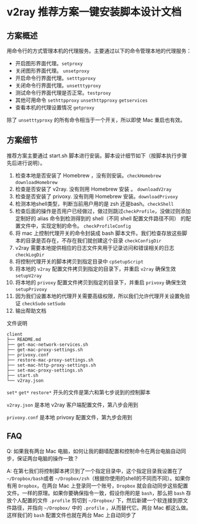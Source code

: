 # v2ray 推荐方案一键安装脚本设计文档

## 方案概述

用命令行的方式管理本机的代理服务。主要通过以下的命令管理本地的代理服务：

* 开启图形界面代理。`setproxy`
* 关闭图形界面代理。 `unsetproxy`
* 开启命令行界面代理。`setttyproxy`
* 关闭命令行界面代理。`unsetttyproxy`
* 测试命令行界面代理是否正常。`testproxy`
* 其他可用命令 `sethttpproxy` `unsethttpproxy` `getservices`
* 查看本机的代理设置情况 `getproxy`

除了 `unsetttyproxy` 的所有命令相当于一个开关，所以即使 Mac 重启也有效。

## 方案细节

推荐方案主要通过 start.sh 脚本进行安装。脚本设计细节如下（按脚本执行步骤先后进行说明）。

1. 检查本地是否安装了 Homebrew ，没有则安装。`checkHomebrew` `downloadHomebrew`
2. 检查是否安装了 v2ray. 没有则用 Homebrew 安装 。 `downloadV2ray`
3. 检查是否安装了 privoxy. 没有则用 Homebrew 安装。`downloadPrivoxy`
4. 检测本地shell类型，判断当前用户用的是 zsh 还是bash。`checkShell`
5. 检查后面的操作是否用户已经做过，做过则跳过`checkProfile`，没做过则添加定制好的 alias 命令到检测得到的 shell（不同 shell 配置文件路径不同） 的配置文件中，实现定制的命令。
   `checkProfileConfig`
6. 将 mac 上控制代理开关的命令封装成 bash 脚本文件。我们检查存放这些脚本的目录是否存在，不存在我们就创建这个目录 `checkConfigDir`
7. v2ray 需要本地提供相应的日志文件夹用于记录访问和错误相关的日志 `checkLogDir`
8. 将控制代理开关的脚本拷贝到指定目录中 `cpSetupScript`
9. 将本地的 `v2ray` 配置文件拷贝到指定的目录下，并重启 `v2ray` 确保生效 `setupV2ray`
10. 将本地的 `privoxy` 配置文件拷贝到指定的目录下，并重启 `privoxy` 确保生效 `setupPrivoxy`
11. 因为我们设置本地的代理开关需要高级权限，所以我们允许代理开关设置免验证 `checkSudo` `setSudo`
12. 输出帮助文档

文件说明

```
client
├── README.md 
├── get-mac-network-services.sh
├── get-mac-proxy-settings.sh
├── privoxy.conf
├── restore-mac-proxy-settings.sh
├── set-mac-http-proxy-settings.sh
├── set-mac-proxy-settings.sh
├── start.sh
└── v2ray.json
```

`set*` `get*` `restore*` 开头的文件是第六和第七步说到的控制脚本

`v2ray.json` 是本地 v2ray 客户端配置文件，第八步会用到

`privoxy.conf` 是本地 privoxy 配置文件，第九步会用到

## FAQ

Q: 如果我有两台 Mac 电脑，如何让我的翻墙配置和控制命令在两台电脑自动同步，保证两台电脑的操作一致？

A: 在第七我们将控制脚本拷贝到了一个指定目录中，这个指定目录我设置在了 `~/Dropbox/bash`或者 `~/Dropbox/zsh`（根据你使用的shell的不同而不同）。如果你有用 `Dropbox`，在两台 Mac 上登录同一个账号，`Dropbox` 就会自动同步这些配置文件。一样的原理。如果你要确保指令一致，假设你用的是 `bash`，那么把 `bash` 存放个人配置的文件 `.profile` 剪切到 `~/Dropbox/` 下，然后新建一个软连接到原文件路径，并指向  `~/Dropbox/` 中的 `.profile` ，从而替代它。两台 Mac 都这么做。这样我们的 `bash` 配置文件也就在两台 Mac 上自动同步了



